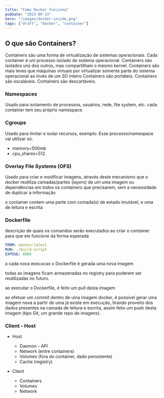 ```yaml
---
title: "Como Docker funciona"
pubDate: "2023-09-13"
hero: "/images/docker-inside.png"
tags: ["draft", "docker", "container"]
---
```


## O que são Containers?

Containers são uma forma de virtualização de sistemas operacionais.
Cada container é um processo isolado do sistema operacional.
Containers são isolados uns dos outros, mas compartilham o mesmo kernel.
Containers são mais leves que máquinas virtuais por virtualizar somente parte do sistema operacional ao invés de um SO inteiro
Containers são portáteis.
Containers são escaláveis.
Containers são descartáveis.

### Namespaces

Usado para isolamento de processos, usuários, rede, file system, etc.
cada container tem seu próprio namespace.

### Cgroups

Usado para limitar e isolar recursos, exemplo: Esse processo/namespace vai utilizar só:

* memory=500mb
* cpu_shares=512

### Overlay File Systems (OFS)

Usado para criar e modificar imagens, através deste mecanismo que o docker reutiliza camadas/partes (*layers*) de um uma imagem ou dependências em todos os containers que precisarem, sem a necessidade de duplicar a informação

o container contem uma parte com comada(s) de estado imutável, e uma de leitura e escrita

### Dockerfile

descrição de quais os comandos serão executados ao criar o container para que ele funcione da forma esperada

``` yaml
FROM: ubuntu:latest
RUN: ./build-script
EXPOSE: 8080
```

a cada nova execucao o Dockerfile é gerada uma nova imagem

todas as imagens ficam armazenadas no registry para poderem ser reutilizadas no futuro.

ao executar o Dockerfile, é feito um pull desta imagem

ao efetuar um commit dentro de uma imagem docker, é possivel gerar uma imagem nova a partir de uma já existe em execução, tirando proveito dos dados presentes na camada de leitura e escrita, assim feito um push desta imagem (tipo Git, um grande repo de imagens).

### Client - Host

* Host
  * Daemon - API
  * Network (entre containers)
  * Volumes (fora do container, dado persistente)
  * Cache (registry)

* Client
  * Containers
  * Volumes
  * Network
